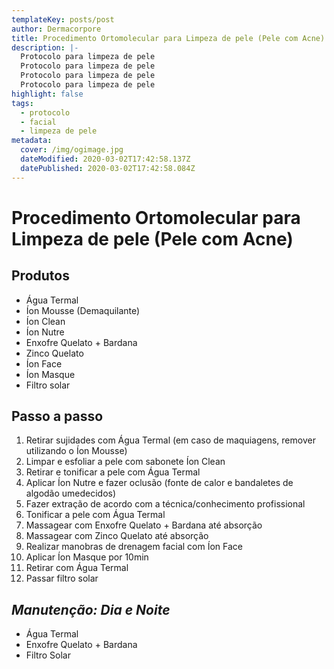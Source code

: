 ```yaml
---
templateKey: posts/post
author: Dermacorpore
title: Procedimento Ortomolecular para Limpeza de pele (Pele com Acne)
description: |-
  Protocolo para limpeza de pele
  Protocolo para limpeza de pele
  Protocolo para limpeza de pele
  Protocolo para limpeza de pele
highlight: false
tags:
  - protocolo
  - facial
  - limpeza de pele
metadata:
  cover: /img/ogimage.jpg
  dateModified: 2020-03-02T17:42:58.137Z
  datePublished: 2020-03-02T17:42:58.084Z
---
```


# **Procedimento Ortomolecular para Limpeza de pele (Pele com Acne)**

## **Produtos**

- Água Termal
- Íon Mousse (Demaquilante)
- Íon Clean
- Íon Nutre
- Enxofre Quelato + Bardana
- Zinco Quelato
- Íon Face
- Íon Masque
- Filtro solar

## **Passo a passo**

1. Retirar sujidades com Água Termal (em caso de maquiagens, remover utilizando o Íon Mousse)
2. Limpar e esfoliar a pele com sabonete Íon Clean
3. Retirar e tonificar a pele com Água Termal
4. Aplicar Íon Nutre e fazer oclusão (fonte de calor e bandaletes de algodão umedecidos)
5. Fazer extração de acordo com a técnica/conhecimento profissional
6. Tonificar a pele com Água Termal
7. Massagear com Enxofre Quelato + Bardana até absorção
8. Massagear com Zinco Quelato até absorção
9. Realizar manobras de drenagem facial com Íon Face
10. Aplicar Íon Masque por 10min
11. Retirar com Água Termal
12. Passar filtro solar

## _Manutenção: Dia e Noite_

- Água Termal
- Enxofre Quelato + Bardana
- Filtro Solar
